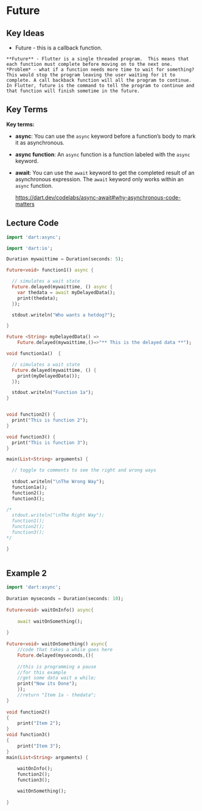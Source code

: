 # Future



## Key Ideas

* Future - this is a callback function.  



```{admonition} Concept
**Future** - Flutter is a single threaded program.  This means that each function must complete before moving on to the next one. *Problem* - what if a function needs more time to wait for something? This would stop the program leaving the user waiting for it to complete. A call backback function will all the program to continue.  In Flutter, future is the command to tell the program to continue and that function will finish sometime in the future.
```



## Key Terms

**Key terms:**

- **async**: You can use the `async` keyword before a function’s body to mark it as asynchronous.
- **async function**: An `async` function is a function labeled with the `async` keyword.
- **await**: You can use the `await` keyword to get the completed result of an asynchronous expression. The `await` keyword only works within an `async` function.

    https://dart.dev/codelabs/async-await#why-asynchronous-code-matters



## Lecture Code

```dart
import 'dart:async';

import 'dart:io';

Duration mywaittime = Duration(seconds: 5);

Future<void> function1() async {

  // simulates a wait state
  Future.delayed(mywaittime, () async {
    var thedata = await myDelayedData();
    print(thedata);
  });

  stdout.writeln("Who wants a hotdog?");

}

Future <String> myDelayedData() =>
    Future.delayed(mywaittime,()=>"** This is the delayed data **");

void function1a()  {

  // simulates a wait state
  Future.delayed(mywaittime, () {
    print(myDelayedData());
  });

  stdout.writeln("Function 1a");
}


void function2() {
  print("This is function 2");
}

void function3() {
  print("This is function 3");
}

main(List<String> arguments) {

  // toggle to comments to see the right and wrong ways
  
  stdout.writeln("\nThe Wrong Way");
  function1a();
  function2();
  function3();

/*
  stdout.writeln("\nThe Right Way");
  function1();
  function2();
  function3();
*/

}



```



## Example 2

``` Dart
import 'dart:async';
 
Duration myseconds = Duration(seconds: 10);
 
Future<void> waitOnInfo() async{
 
    await waitOnSomething();
 
}
 
Future<void> waitOnSomething() async{
	//code that takes a while goes here
	Future.delayed(myseconds,(){
        
	//this is programming a pause
	//for this example 
	//get some data wait a while;
	print("Now its Done");
	});
	//return "Item 1a - thedata";	
}
 
void function2()
{
	print("Item 2");
}
void function3()
{
	print("Item 3");
}
main(List<String> arguments) {
 
    waitOnInfo();
    function2();
    function3();

    waitOnSomething();
 
}
```

